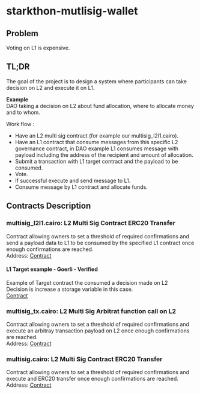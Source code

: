 # starkthon-mutlisig-wallet


## Problem
Voting on L1 is expensive.

## TL;DR
The goal of the project is to design a system where participants can take decision on L2 and execute it on L1. </br>

**Example** </br>
DAO taking a decision on L2 about fund allocation, where to allocate money and to whom. </br>

Work flow :
- Have an L2 multi sig contract (for example our multisig_l2l1.cairo).
- Have an L1 contract that consume messages from this specific L2 governance contract, in DAO example L1 consumes message with payload including the address of the recipient and amount of allocation.
- Submit a transaction with L1 target contract and the payload to be consumed.
- Vote.
- If successful execute and send message to L1.
- Consume message by L1 contract and allocate funds.

## Contracts Description

### multisig_l2l1.cairo: L2 Multi Sig Contract ERC20 Transfer
Contract allowing owners to set a threshold of required confirmations and send a payload data to L1 to be consumed by the specified L1 contract once enough confirmations are reached. </br>
Address: [Contract](https://goerli.voyager.online/contracts/0x01470297d544ad1f338376f77cad34ff6cc03b5fa89e5c952d437ca5f7194044) </br>

#### L1 Target example  - Goerli - Verified
Example of Target contract the consumed a decision made on L2 </br>
Decision is increase a storage variable in this case. </br>
[Contract](https://goerli.etherscan.io/address/0xf18a5b57d9848cd8ae8c3ce044dae95ac93bd039#readContract)


### multisig_tx.cairo: L2 Multi Sig Arbitrat function call on L2
Contract allowing owners to set a threshold of required confirmations and execute an arbitray transaction payload on L2 once enough confirmations are reached. </br>
Address: [Contract](https://goerli.voyager.online/contracts/0x00145f47b4ad5da8d201d4f2a651a28b11b26baa33634cb55f0b94c0d416edfb) </br>


### multisig.cairo: L2 Multi Sig Contract ERC20 Transfer
Contract allowing owners to set a threshold of required confirmations and execute and ERC20 transfer once enough confirmations are reached.  </br>
Address: [Contract](https://goerli.voyager.online/contracts/0x056ead718904883267826c62fd9d29f8c1d7b6287f648cd5d9cafd1de22334e2) </br>
